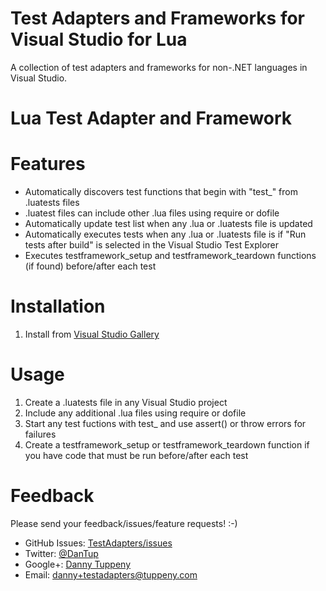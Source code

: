 ﻿Test Adapters and Frameworks for Visual Studio for Lua
=========

A collection of test adapters and frameworks for non-.NET languages in Visual Studio.

Lua Test Adapter and Framework
=========

Features
===

- Automatically discovers test functions that begin with "test_" from .luatests files
- .luatest files can include other .lua files using require or dofile
- Automatically update test list when any .lua or .luatests file is updated
- Automatically executes tests when any .lua or .luatests file is if "Run tests after build" is selected in the Visual Studio Test Explorer
- Executes testframework_setup and testframework_teardown functions (if found) before/after each test

Installation
===

1. Install from [Visual Studio Gallery](http://visualstudiogallery.msdn.microsoft.com/)

Usage
===
1. Create a .luatests file in any Visual Studio project
2. Include any additional .lua files using require or dofile
3. Start any test fuctions with test_ and use assert() or throw errors for failures
4. Create a testframework_setup or testframework_teardown function if you have code that must be run before/after each test

Feedback
===
Please send your feedback/issues/feature requests! :-)

- GitHub Issues: [TestAdapters/issues](https://github.com/DanTup/TestAdapters/issues)
- Twitter: [@DanTup](https://twitter.com/DanTup)
- Google+: [Danny Tuppeny](http://profile.dantup.com/)
- Email: [danny+testadapters@tuppeny.com](mailto:danny+testadapters@tuppeny.com)
